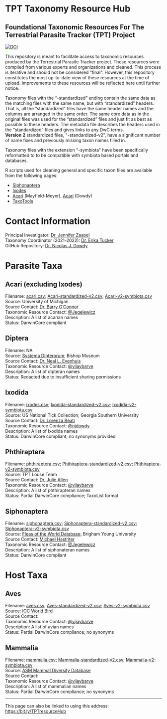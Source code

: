 # TPT Taxonomy Resource Hub
## Foundational Taxonomic Resources For The Terrestrial Parasite Tracker (TPT) Project

[![DOI](https://zenodo.org/badge/414722624.svg)](https://zenodo.org/badge/latestdoi/414722624)

This repository is meant to facilitate access to taxonomic resources produced by the Terrestrial Parasite Tracker project. These resources were compiled from various experts and organizations and cleaned. This process is iterative and should not be considered "final". However, this repository constitutes the most up-to-date view of these resources at the time of upload. Improvements to these resources will be reflected here until further notice.

Taxonomy files with the “-standardized” ending contain the same data as the matching files with the same name, but with “standardized” headers. That is, all the “standardized” files have the same header names and the columns are arranged in the same order. The same core data as in the original files was used for the “standardized” files and just fit as best as possible to these headers. The metadata file describes the headers used in the “standardized” files and gives links to any DwC terms. \
**Version 2** standardized files, "-standardized-v2", have a significant number of name fixes and previously missing taxon names filled in.

Taxonomy files with the extension "-symbiota" have been specifically reformatted to to be compatible with symbiota based portals and databases. 

R scripts used for cleaning general and specific taxon files are available from the following pages:
 - [Siphonaptera](https://github.com/Jegelewicz/tpt-siphonaptera)
 - [Ixodes](https://github.com/njdowdy/ixodes-tpt)
 - [Acari](https://github.com/Jegelewicz/tpt-acari) (Mayfield-Meyer), [Acari](https://github.com/njdowdy/tpt-acari-taxonomy.git) (Dowdy)
 - [TaxoTools](https://github.com/vijaybarve/taxotools)


# Contact Information
Principal Investigator: <a href="mailto: zaspelj@mpm.edu" target="_blank">Dr. Jennifer Zaspel</a><br />
Taxonomy Coordinator (2021-2022): <a href="mailto: emtuckerlab@gmail.com" target="_blank">Dr. Erika Tucker</a><br />
GitHub Repository: <a href="https://github.com/njdowdy" target="_blank">Dr. Nicolas J. Dowdy</a><br />

# Parasite Taxa

## Acari (excluding Ixodes)
Filename: <a href="./Acari/acari.csv.zip?=download=1" target="_blank">acari.csv</a>; 
<a href="./Acari/Acari-standardized-v2.csv" target="_blank">Acari-standardized-v2.csv</a>; 
<a href="./Acari/Acari-v2-symbiota.csv" target="_blank">Acari-v2-symbiota.csv</a><br />
Source: University of Michigan<br />
Source Contact: <a href="https://webapps.lsa.umich.edu/ummz/insects/personnel/personnelDetail.asp?ID=21" target="_blank">Dr. Barry O’Connor</a><br />
Taxonomic Resource Contact: <a href="https://github.com/Jegelewicz" target="_blank">@Jegelewicz</a><br />
Description: A list of acarian names<br />
Status: DarwinCore compliant<br />

## Diptera
Filename: NA<br />
Source: <a href="http://www.diptera.org/" target="_blank">Systema Dipterorum</a>; Bishop Museum<br />
Source Contact: <a href="http://hbs.bishopmuseum.org/staff/evenhuis.html" target="_blank">Dr. Neal L. Evenhuis</a><br />
Taxonomic Resource Contact: <a href="https://github.com/vijaybarve" target="_blank">@vijaybarve</a><br />
Description: A list of dipteran names<br />
Status: Redacted due to insufficient sharing permissions<br />

## Ixodida
Filename: <a href="./Ixodida/ixodes.csv" target="_blank">ixodes.csv</a>; 
<a href="./Ixodida/Ixodida-standardized-v2.csv" target="_blank">Ixodida-standardized-v2.csv</a>; 
<a href="./Ixodida/Ixodida-v2-symbiota.csv" target="_blank">Ixodida-v2-symbiota.csv</a><br />
Source: US National Tick Collection; Georgia Southern University<br />
Source Contact: <a href="http://lorenzabeati.klacto.net/" target="_blank">Dr. Lorenza Beati</a><br />
Taxonomic Resource Contact: <a href="https://github.com/njdowdy" target="_blank">@njdowdy</a><br />
Description: A list of Ixodida names<br />
Status: DarwinCore compliant; no synonyms provided<br />

## Phthiraptera
Filename: <a href="./Phthiraptera/phthiraptera.csv" target="_blank">phthiraptera.csv</a>; 
<a href="./Phthiraptera/Phthiraptera-standardized-v2.csv" target="_blank">Phthiraptera-standardized-v2.csv</a>; 
<a href="./Phthiraptera/Phthiraptera-v2-symbiota.csv" target="_blank">Phthiraptera-v2-symbiota.csv</a><br />
Source: TPT Louse Team<br />
Source Contact: <a href="https://www.unr.edu/biology/faculty/julie-allen" target="_blank">Dr. Julie Allen</a><br />
Taxonomic Resource Contact: <a href="https://github.com/vijaybarve" target="_blank">@vijaybarve</a><br />
Description: A list of phthirapteran names<br />
Status: Partial DarwinCore compliance; TaxoList format<br />

## Siphonaptera
Filename: <a href="./Siphonaptera/siphonaptera.csv" target="_blank">siphonaptera.csv</a>; 
<a href="./Siphonaptera/Siphonaptera-standardized-v2.csv" target="_blank">Siphonaptera-standardized-v2.csv</a>; 
<a href="./Siphonaptera/Siphonaptera-v2-symbiota.csv" target="_blank">Siphonaptera-v2-symbiota.csv</a><br />
Source: <a href="https://biology.byu.edu/fleas-of-the-world" target="_blank">Fleas of the World Database</a>; Brigham Young University<br />
Source Contact: <a href="https://mlbean.byu.edu/curators-and-collection-managers" target="_blank">Michael Hastriter</a><br />
Taxonomic Resource Contact: <a href="https://github.com/Jegelewicz" target="_blank">@Jegelewicz</a><br />
Description: A list of siphonateran names<br />
Status: DarwinCore compliant<br />

# Host Taxa

## Aves
Filename: <a href="./host_files/aves.csv" target="_blank">aves.csv</a>; 
<a href="./host_files/Aves-standardized-v2.csv" target="_blank">Aves-standardized-v2.csv</a>; 
<a href="./host_files/Aves-v2-symbiota.csv" target="_blank">Aves-v2-symbiota.csv</a><br />
Source: [IOC World Bird](https://www.worldbirdnames.org/new/) <br />
Source Contact:<br />
Taxonomic Resource Contact: <a href="https://github.com/vijaybarve" target="_blank">@vijaybarve</a><br />
Description: A list of avian names<br />
Status: Partial DarwinCore compliance; no synonyms<br />

## Mammalia
Filename: <a href="./host_files/mammalia.csv" target="_blank">mammalia.csv</a>; 
<a href="./host_files/Mammalia-standardized-v2.csv" target="_blank">Mammalia-standardized-v2.csv</a>; 
<a href="./host_files/Mammalia-v2-symbiota.csv" target="_blank">Mammalia-v2-symbiota.csv</a>
<br />
Source: [ASM Mammal Diversity Database](https://www.mammaldiversity.org/) <br />
Source Contact:<br />
Taxonomic Resource Contact: <a href="https://github.com/vijaybarve" target="_blank">@vijaybarve</a><br />
Description: A list of mammalian names<br />
Status: Partial DarwinCore compliance; no synonyms<br />

---

This page can also be linked to using this address: https://bit.ly/TPTresourceHub
